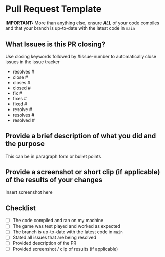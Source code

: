 # Pull Request Template
**IMPORTANT:** More than anything else, ensure ***ALL*** of your code compiles and that your branch is up-to-date with the latest code in `main`

## What Issues is this PR closing?

Use closing keywords followed by #issue-number to automatically close issues in the issue tracker

- resolves #
- close #
- closes #
- closed #
- fix #
- fixes #
- fixed #
- resolve #
- resolves #
- resolved #

## Provide a brief description of what you did and the purpose

This can be in paragraph form or bullet points

## Provide a screenshot or short clip (if applicable) of the results of your changes

Insert screenshot here

## Checklist

- [ ] The code compiled and ran on my machine
- [ ] The game was test played and worked as expected
- [ ] The branch is up-to-date with the latest code in `main`
- [ ] Stated all issues that are being resolved
- [ ] Provided description of the PR
- [ ] Provided screenshot / clip of results (if applicable)